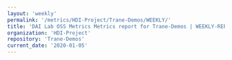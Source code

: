 ```yaml
---
layout: 'weekly'
permalink: '/metrics/HDI-Project/Trane-Demos/WEEKLY/'
title: 'DAI Lab OSS Metrics Metrics report for Trane-Demos | WEEKLY-REPORT-2020-01-05'
organization: 'HDI-Project'
repository: 'Trane-Demos'
current_date: '2020-01-05'
---
```

